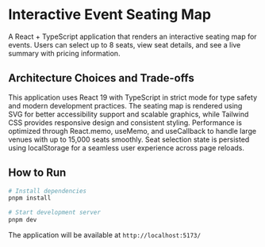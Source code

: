 # Interactive Event Seating Map

A React + TypeScript application that renders an interactive seating map for events. Users can select up to 8 seats, view seat details, and see a live summary with pricing information.

## Architecture Choices and Trade-offs

This application uses React 19 with TypeScript in strict mode for type safety and modern development practices. The seating map is rendered using SVG for better accessibility support and scalable graphics, while Tailwind CSS provides responsive design and consistent styling. Performance is optimized through React.memo, useMemo, and useCallback to handle large venues with up to 15,000 seats smoothly. Seat selection state is persisted using localStorage for a seamless user experience across page reloads.

## How to Run

```bash
# Install dependencies
pnpm install

# Start development server
pnpm dev
```

The application will be available at `http://localhost:5173/`
